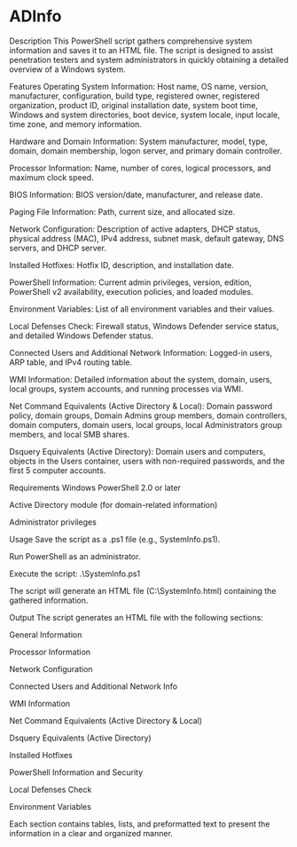 # ADInfo
Description
This PowerShell script gathers comprehensive system information and saves it to an HTML file. The script is designed to assist penetration testers and system administrators in quickly obtaining a detailed overview of a Windows system.

Features
Operating System Information: Host name, OS name, version, manufacturer, configuration, build type, registered owner, registered organization, product ID, original installation date, system boot time, Windows and system directories, boot device, system locale, input locale, time zone, and memory information.

Hardware and Domain Information: System manufacturer, model, type, domain, domain membership, logon server, and primary domain controller.

Processor Information: Name, number of cores, logical processors, and maximum clock speed.

BIOS Information: BIOS version/date, manufacturer, and release date.

Paging File Information: Path, current size, and allocated size.

Network Configuration: Description of active adapters, DHCP status, physical address (MAC), IPv4 address, subnet mask, default gateway, DNS servers, and DHCP server.

Installed Hotfixes: Hotfix ID, description, and installation date.

PowerShell Information: Current admin privileges, version, edition, PowerShell v2 availability, execution policies, and loaded modules.

Environment Variables: List of all environment variables and their values.

Local Defenses Check: Firewall status, Windows Defender service status, and detailed Windows Defender status.

Connected Users and Additional Network Information: Logged-in users, ARP table, and IPv4 routing table.

WMI Information: Detailed information about the system, domain, users, local groups, system accounts, and running processes via WMI.

Net Command Equivalents (Active Directory & Local): Domain password policy, domain groups, Domain Admins group members, domain controllers, domain computers, domain users, local groups, local Administrators group members, and local SMB shares.

Dsquery Equivalents (Active Directory): Domain users and computers, objects in the Users container, users with non-required passwords, and the first 5 computer accounts.

Requirements
Windows PowerShell 2.0 or later

Active Directory module (for domain-related information)

Administrator privileges

Usage
Save the script as a .ps1 file (e.g., SystemInfo.ps1).

Run PowerShell as an administrator.

Execute the script: .\SystemInfo.ps1

The script will generate an HTML file (C:\SystemInfo.html) containing the gathered information.

Output
The script generates an HTML file with the following sections:

General Information

Processor Information

Network Configuration

Connected Users and Additional Network Info

WMI Information

Net Command Equivalents (Active Directory & Local)

Dsquery Equivalents (Active Directory)

Installed Hotfixes

PowerShell Information and Security

Local Defenses Check

Environment Variables

Each section contains tables, lists, and preformatted text to present the information in a clear and organized manner.  
